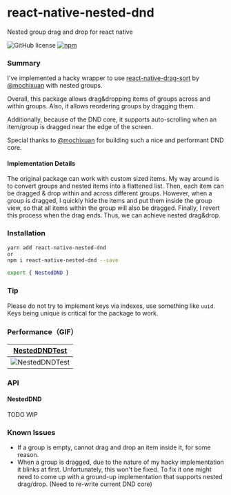 # react-native-nested-dnd
Nested group drag and drop for react native

![GitHub license](https://img.shields.io/badge/license-MIT-green.svg)
[![npm](https://img.shields.io/npm/v/react-native-nested-dnd.svg?style=flat)](https://npmjs.com/package/react-native-nested-dnd)

### Summary
I've implemented a hacky wrapper to use 
[react-native-drag-sort](https://github.com/mochixuan/react-native-drag-sort) 
by [@mochixuan](https://github.com/mochixuan) with nested groups.

Overall, this package allows drag&dropping items of groups across and within groups. 
Also, it allows reordering groups by dragging them.

Additionally, because of the DND core, it supports auto-scrolling when an item/group is dragged near the edge of the screen.

Special thanks to [@mochixuan](https://github.com/mochixuan) for building such a nice and performant DND core.

#### Implementation Details

The original package can work with custom sized items.
My way around is to convert groups and nested items into a flattened list.
Then, each item can be dragged & drop within and across different groups.
However, when a group is dragged, I quickly hide the items and put them inside the group view,
so that all items within the group will also be dragged. Finally, I revert this process when the drag ends.
Thus, we can achieve nested drag&drop.

### Installation

```bash
yarn add react-native-nested-dnd
or
npm i react-native-nested-dnd --save 

export { NestedDND }
```

### Tip
Please do not try to implement keys via indexes, use something like `uuid`. 
Keys being unique is critical for the package to work.



### Performance（GIF）
| [NestedDNDTest](https://github.com/corupta/react-native-nested-dnd/blob/master/examples/examples/NestedDNDTest.js) |
| ------ |
| ![NestedDNDTest](https://github.com/corupta/react-native-nested-dnd/blob/master/img/NestedDNDTest.gif?raw=true) |


### API

#### NestedDND
TODO WIP


### Known Issues

* If a group is empty, cannot drag and drop an item inside it, for some reason.
* When a group is dragged, due to the nature of my hacky implementation it blinks at first. Unfortunately, this won't be fixed. To fix it one might need to come up with a ground-up implementation that supports nested drag/drop. (Need to re-write current DND core) 
